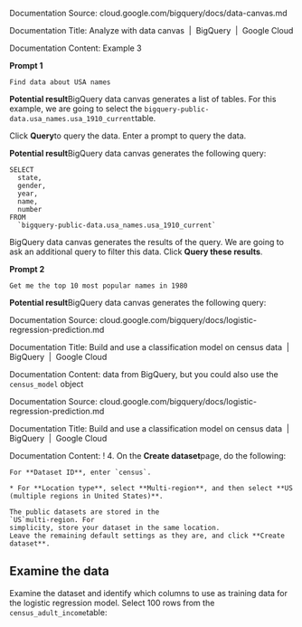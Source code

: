 Documentation Source:
cloud.google.com/bigquery/docs/data-canvas.md

Documentation Title:
Analyze with data canvas  |  BigQuery  |  Google Cloud

Documentation Content:
Example 3

**Prompt 1**
```
Find data about USA names
```
**Potential result**BigQuery data canvas generates a list of tables. For this example, we are going to
select the `bigquery-public-data.usa_names.usa_1910_current`table.

Click **Query**to query the data. Enter a prompt to query the data.

**Potential result**BigQuery data canvas generates the following query:


```
SELECT
  state,
  gender,
  year,
  name,
  number
FROM
  `bigquery-public-data.usa_names.usa_1910_current`

```
BigQuery data canvas generates the results of the query. We are going to ask an
additional query to filter this data. Click **Query these results**.

**Prompt 2**
```
Get me the top 10 most popular names in 1980
```
**Potential result**BigQuery data canvas generates the following query:



Documentation Source:
cloud.google.com/bigquery/docs/logistic-regression-prediction.md

Documentation Title:
Build and use a classification model on census data  |  BigQuery  |  Google Cloud

Documentation Content:
data from BigQuery, but you could also use the `census_model` object



Documentation Source:
cloud.google.com/bigquery/docs/logistic-regression-prediction.md

Documentation Title:
Build and use a classification model on census data  |  BigQuery  |  Google Cloud

Documentation Content:
!
4. On the **Create dataset**page, do the following:


	For **Dataset ID**, enter `census`.
	
	* For **Location type**, select **Multi-region**, and then select **US (multiple regions in United States)**.
	
	The public datasets are stored in the
	`US`multi-region. For
	simplicity, store your dataset in the same location.
	Leave the remaining default settings as they are, and click **Create dataset**.

Examine the data
----------------

Examine the dataset and identify which columns to use as
training data for the logistic regression model. Select 100 rows from the
`census_adult_income`table:



